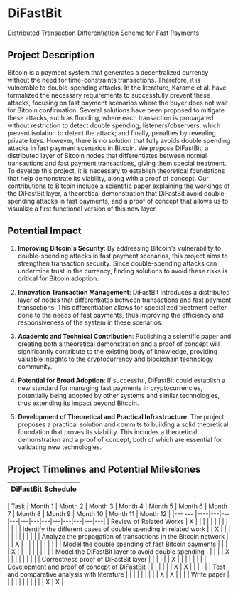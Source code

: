 # DiFastBit

Distributed Transaction Differentiation Scheme for Fast Payments

## Project Description

Bitcoin is a payment system that generates a decentralized currency without the need for time-constraints transactions. Therefore, it is vulnerable to double-spending attacks. In the literature, Karame et al. have formalized the necessary requirements to successfully prevent these attacks, focusing on fast payment scenarios where the buyer does not wait for Bitcoin confirmation. Several solutions have been proposed to mitigate these attacks, such as flooding, where each transaction is propagated without restriction to detect double spending; listeners/observers, which prevent isolation to detect the attack; and finally, penalties by revealing private keys. However, there is no solution that fully avoids double spending attacks in fast payment scenarios in Bitcoin. We propose DiFastBit, a distributed layer of Bitcoin nodes that differentiates between normal transactions and fast payment transactions, giving them special treatment. To develop this project, it is necessary to establish theoretical foundations that help demonstrate its viability, along with a proof of concept. Our contributions to Bitcoin include a scientific paper explaining the workings of the DiFastBit layer, a theoretical demonstration that DiFastBit avoid double-spending attacks in fast payments, and a proof of concept that allows us to visualize a first functional version of this new layer.

## Potential Impact

1. **Improving Bitcoin's Security**: By addressing Bitcoin's vulnerability to double-spending attacks in fast payment scenarios, this project aims to strengthen transaction security. Since double-spending attacks can undermine trust in the currency, finding solutions to avoid these risks is critical for Bitcoin adoption.

2. **Innovation Transaction Management**: DiFastBit introduces a distributed layer of nodes that differentiates between transactions and fast payment transactions. This differentiation allows for specialized treatment better done to the needs of fast payments, thus improving the efficiency and responsiveness of the system in these scenarios.

3. **Academic and Technical Contribution**: Publishing a scientific paper and creating both a theoretical demonstration and a proof of concept will significantly contribute to the existing body of knowledge, providing valuable insights to the cryptocurrency and blockchain technology community.

4. **Potential for Broad Adoption**: If successful, DiFastBit could establish a new standard for managing fast payments in cryptocurrencies, potentially being adopted by other systems and similar technologies, thus extending its impact beyond Bitcoin.

5. **Development of Theoretical and Practical Infrastructure**: The project proposes a practical solution and commits to building  a solid theoretical foundation that proves its viability. This includes a theoretical demonstration and a proof of concept, both of which are essential for validating new technologies.


## Project Timelines and Potential Milestones

| DiFastBit Schedule |
|---|

| Task   | Month 1 | Month 2 | Month 3 | Month 4 | Month 5 | Month 6 | Month 7 | Month 8 | Month 9 | Month 10 | Month 11 | Month 12 |
|--- --- |----|---|---|---|---|---|---|---|---|---|---|---|
| Review of Related Works                                         | X       |         |         |         |         |         |         |         |         |          |          |          |
| Identify the different cases of double spending in related work |         | X       |         |         |         |         |         |         |         |          |          |          |
| Analyze the propagation of transactions in the Bitcoin network  |         |         | X       |         |         |         |         |         |         |          |          |          |
| Model the double spending of fast Bitcoin payments              |         |         |         | X       |         |         |         |         |         |          |          |          |
| Model the DiFastBit layer to avoid double spending              |         |         |         |         | X       |         |         |         |         |          |          |          |
| Correctness proof of DiFastBit layer                            |         |         |         |         |         | X       |         |         |         |          |          |          |
| Development and proof of concept of DiFastBit                   |         |         |         |         |         |         | X       | X       |         |          |          |          |
| Test and comparative analysis with literature                   |         |         |         |         |         |         |         |         | X       | X        |          |          |
| Write paper                                                     |         |         |         |         |         |         |         |         |         |          | X        | X        |

